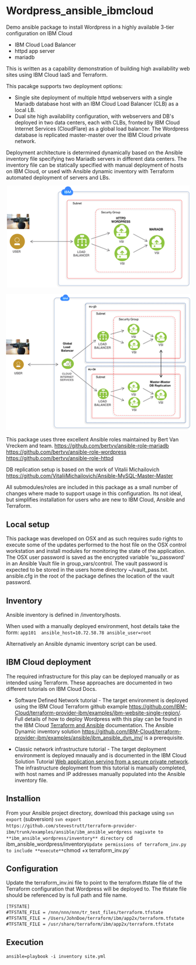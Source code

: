 # Wordpress_ansible_ibmcloud

Demo ansible package to install Wordpress in a highly available 3-tier configuration on IBM Cloud
 - IBM Cloud Load Balancer
 - httpd app server
 - mariadb 

This is written as a capability demonstration of building high availability web sites using IBM Cloud IaaS and Terraform.


This pacakge supports two deployment options: 
- Single site deployment of multiple httpd webservers with a single Mariadb database host with an IBM Cloud Load Balancer (CLB) as a local LB. 
- Dual site high availability configuration, with webservers and DB's deployed in two data centers, each with CLBs, fronted by IBM Cloud Internet Services (CloudFlare) as a global load balancer. The Wordpress database is replicated master-master over the IBM Cloud private network. 

Deployment architecture is determined dynamically based on the Ansible inventory file specifying two Mariadb servers in different data centers. The inventory file can be statically specified with manual deployment of hosts on IBM Cloud, or used with Ansible dynamic inventory with Terraform automated deployment of servers and LBs.  


<p style="text-align: center;">
  <img src="images/WordpressCLB.png" alt="CLB single site" width="500"/>
</p>

<p style="text-align: center;">
  <img src="images/WordpressGLB.png" alt="GLB dual site" width="600"/>
</p>


This package uses three excellent Ansible roles maintained by Bert Van Vreckem and team. 
https://github.com/bertvv/ansible-role-mariadb
https://github.com/bertvv/ansible-role-wordpress
https://github.com/bertvv/ansible-role-httpd

DB replication setup is based on the work of Vitalii Michailovich
https://github.com/VitaliiMichailovich/Ansible-MySQL-Master-Master


All submodules/roles are included in this package as a small number of changes where made to support usage in this configuration. Its not ideal, but simplifies installation for users who are new to IBM Cloud, Ansible and Terraform. 

## Local setup
This package was developed on OSX and as such requires sudo rights to execute some of the updates performed to the host file on the OSX control workstation and install modules for monitoring the state of the application. The OSX user password is saved as the encrypted variable 'su_password' in an Ansible Vault file in group_vars/control. The vault password is expected to be stored in the users home directory  ~/vault_pass.txt. ansible.cfg in the root of the package defines the location of the vault password. 


## Inventory
Ansible inventory is defined in /inventory/hosts.

When used with a manually deployed environment, host details take the form:
`app101  ansible_host=10.72.58.78 ansible_user=root`

Alternatively an Ansible dynamic inventory script can be used. 

## IBM Cloud deployment
The required infrastructure for this play can be deployed manually or as intended using Terraform. These approaches are documented in two different tutorials on IBM Cloud Docs.

- Software Defined Network tutorial - The target environment is deployed using the IBM Cloud Terraform github example https://github.com/IBM-Cloud/terraform-provider-ibm/examples/ibm-website-single-region/. Full details of how to deploy Wordpress with this play can be found in the IBM Cloud [Terraform and Ansible](https://console.bluemix.net/docs/terraform/manage_resources.html) documentation. The Ansible Dynamic inventory solution https://github.com/IBM-Cloud/terraform-provider-ibm/examples/ansible/ibm_ansible_dyn_inv/ is a prerequisite. 



- Classic network infrastructure tutorial - The target deployment environment is deployed mnaually and is documented in the IBM Cloud Solution Tutorial [Web application serving from a secure private network](https://console.bluemix.net/docs/tutorials/web-app-private-network.html#web-application-serving-from-a-secure-private-network). The infrastructure deployment from this tutorial is manually completed, with host names and IP addresses manually populated into the Ansible inventory file. 



## Installion

From your Ansible project directory, download this package using `svn export` (subversion)
`svn export https://github.com/stevestrutt/terraform-provider-ibm/trunk/examples/ansible/ibm_ansible_wordpress
nagivate to **ibm_ansible_wordpress/inventory** directory
`cd ibm_ansible_wordpress/inventory`
Update permissions of terraform_inv.py to include **execute**
`chmod +x terraform_inv.py`

## Configuration

Update the terraform_inv.ini file to point to the terraform.tfstate file of the Terraform configuration that Wordpress will be deployed to. The tfstate file should be referenced by is full path and file name. 

```
[TFSTATE]
#TFSTATE_FILE = /nnn/nnn/nnn/tr_test_files/terraform.tfstate
#TFSTATE_FILE = /Users/JohnDoe/terraform/ibm/app2x/terraform.tfstate
#TFSTATE_FILE = /usr/share/terraform/ibm/app2x/terraform.tfstate
``` 


## Execution
 
```
ansible=playbook -i inventory site.yml
```

